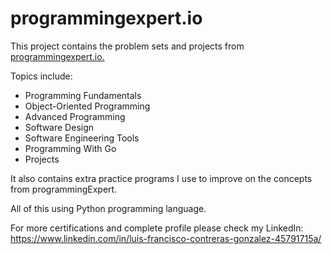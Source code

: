 # programmingexpert.io

This project contains the problem sets and projects from [programmingexpert.io.](https://www.programmingexpert.io/product)

Topics include:

- Programming Fundamentals
- Object-Oriented Programming
- Advanced Programming
- Software Design
- Software Engineering Tools
- Programming With Go
- Projects

It also contains extra practice programs I use to improve on the concepts from programmingExpert.

All of this using Python programming language.

For more certifications and complete profile please check my LinkedIn: https://www.linkedin.com/in/luis-francisco-contreras-gonzalez-45791715a/
